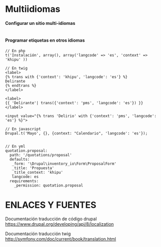 Multiidiomas
========
#### Configurar un sitio multi-idiomas
```

```

#### Programar etiquetas en otros idiomas

```
// En php
t('Instalación', array(), array('langcode' => 'es', 'context' => 'khipu' ))

// En twig
<label>
{% trans with {'context': 'khipu', 'langcode': 'es'} %}
Delirante
{% endtrans %}
</label>

<label>
{{ 'Delirante'| trans({'context': 'pms', 'langcode': 'es'}) }}
</label>

<input value="{% trans 'Delirio' with {'context': 'pms', 'langcode': 'es'} %}">

// En javascript
Drupal.t('Mayo', {}, {context: "Calendario", 'langcode': 'es'});


// En yml
quotation.proposal:
  path: '/quotations/proposal'
  defaults:
   _form: '\Drupal\inventory_io\Form\ProposalForm'
   _title: 'Propuesta'
   _title_context: 'khipu'
   langcode: es
  requirements:
    _permission: quotation.proposal
```

ENLACES Y FUENTES
=================
Documentación traducción de código drupal
https://www.drupal.org/developing/api/8/localization

Documentación traducción twig
http://symfony.com/doc/current/book/translation.html
